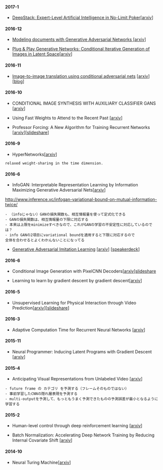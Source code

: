 #### 2017-1
* [DeepStack: Expert-Level Artificial Intelligence in No-Limit Poker](notes/deep-stack.md)[[arxiv](https://128.84.21.199/pdf/1701.01724)]

#### 2016-12
* [Modeling documents with Generative Adversarial Networks  ](notes/adversarial-document-model.md)[[arxiv](https://arxiv.org/abs/1612.09122)]

* [Plug & Play Generative Networks: Conditional Iterative Generation of Images in Latent Space](notes/ppgn.md)[[arxiv](https://arxiv.org/abs/1612.00005)]

#### 2016-11
* [Image-to-image translation using conditional adversarial nets](notes/pix2pix.md)
[[arxiv](https://arxiv.org/abs/1611.07004)][[blog](http://affinelayer.com/pix2pix/index.html)]

#### 2016-10
* CONDITIONAL IMAGE SYNTHESIS WITH AUXILIARY CLASSIFIER GANS [[arxiv](https://arxiv.org/abs/1610.09585)]

* Using Fast Weights to Attend to the Recent Past [[arxiv](https://arxiv.org/abs/1610.06258)]

* Professor Forcing: A New Algorithm for Training Recurrent Networks [[arxiv](https://arxiv.org/abs/1610.09038)][[slideshare](http://2boy.org/~yuta/publications/NIPS2016yomi-poster-Professor-Forcing-tsuboi.pdf)]

#### 2016-9
* HyperNetworks[[arxiv](https://arxiv.org/abs/1609.09106)]

```
relaxed weight-sharing in the time dimension.
```

#### 2016-6
* InfoGAN: Interpretable Representation Learning by Information Maximizing Generative Adversarial Nets[[arxiv](https://arxiv.org/abs/1606.03657)]

http://www.inference.vc/infogan-variational-bound-on-mutual-information-twice/

```
- （infoじゃない）GANの損失関数も、相互情報量を使って定式化できる
- GANの損失関数は、相互情報量の下限に対応する
- 本来は上限をminimizeすべきなので、これがGANの学習の不安定性に対応しているのでは？
- info GANの2項目にvariational boundを適用すると下限に対応するので
全体を合わせるとよくわかんないことになってる
```

* [Generative Adversarial Imitation Learning](notes/fig/GAIL170124.png) [[arxiv](https://arxiv.org/abs/1606.03476)] [[speakerdeck](https://speakerdeck.com/takoika/lun-wen-shao-jie-generative-adversarial-imitation-learning)]


#### 2016-6
* Conditional Image Generation with PixelCNN Decoders[[arxiv](https://arxiv.org/abs/1606.05328)][slideshare](http://www.slideshare.net/suga93/conditional-image-generation-with-pixelcnn-decoders)

* Learning to learn by gradient descent by gradient descent[[arxiv](https://arxiv.org/abs/1606.04474)]

#### 2016-5
* Unsupervised Learning for Physical Interaction through Video Prediction[[arxiv](https://arxiv.org/abs/1605.07157)][[slideshare](http://www.slideshare.net/yamaryox/unsupervised-learning-for-physical-interaction-through-video-predictionnips2016)]

#### 2016-3
* Adaptive Computation Time for Recurrent Neural Networks [[arxiv](https://arxiv.org/abs/1603.08983)]

#### 2015-11
* Neural Programmer: Inducing Latent Programs with Gradient Descent [[arxiv](https://arxiv.org/abs/1511.04834)]

#### 2015-4
* Anticipating Visual Representations from Unlabeled Video
[[arxiv](https://arxiv.org/abs/1504.08023)]

```
- future frame の カテゴリ を予測する（フレームそのものではない）
- 事前学習したCNNの隠れ層表現を予測する
- multi-outputを予測して、もっともうまく予測できたものの予測誤差が最小となるように学習する
```

#### 2015-2
* Human-level control through deep reinforcement learning [[arxiv](http://files.davidqiu.com/research/nature14236.pdf)]

* Batch Normalization: Accelerating Deep Network Training by Reducing Internal Covariate Shift [[arxiv](https://arxiv.org/abs/1502.03167)]

#### 2014-10
* Neural Turing Machine[[arxiv](http://arxiv.org/abs/1410.5401)]
